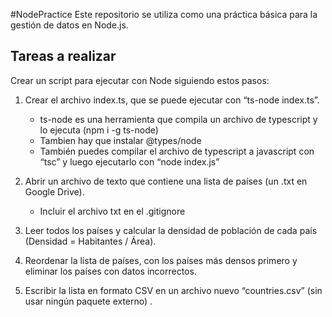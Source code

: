 #NodePractice
Este repositorio se utiliza como una práctica básica para la gestión de datos en Node.js.

## Tareas a realizar

Crear un script para ejecutar con Node siguiendo estos pasos:

1.	Crear el archivo index.ts, que se puede ejecutar con “ts-node index.ts”.
    -	 ts-node es una herramienta que compila un archivo de typescript y lo ejecuta (npm i -g ts-node)
    -	 Tambien hay que instalar @types/node
    - También puedes compilar el archivo de typescript a javascript con “tsc” y luego ejecutarlo con “node index.js”

2.	Abrir un archivo de texto que contiene una lista de países (un .txt en Google Drive).
    -	Incluir el archivo txt en el .gitignore

3.	Leer todos los países y calcular la densidad de población de cada país (Densidad = Habitantes / Área).

4.	Reordenar la lista de países, con los países más densos primero y eliminar los países con datos incorrectos.

5.	Escribir la lista en formato CSV en un archivo nuevo “countries.csv” (sin usar ningún paquete externo) .
